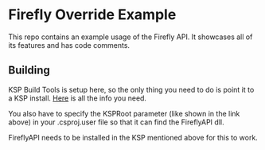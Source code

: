 # Firefly Override Example

This repo contains an example usage of the Firefly API. It showcases all of its features and has code comments.

## Building
KSP Build Tools is setup here, so the only thing you need to do is point it to a KSP install. [Here](https://kspbuildtools.readthedocs.io/en/stable/msbuild/getting-started.html#locating-your-ksp-install) is all the info you need.

You also have to specify the KSPRoot parameter (like shown in the link above) in your .csproj.user file so that it can find the FireflyAPI dll.

FireflyAPI needs to be installed in the KSP mentioned above for this to work.